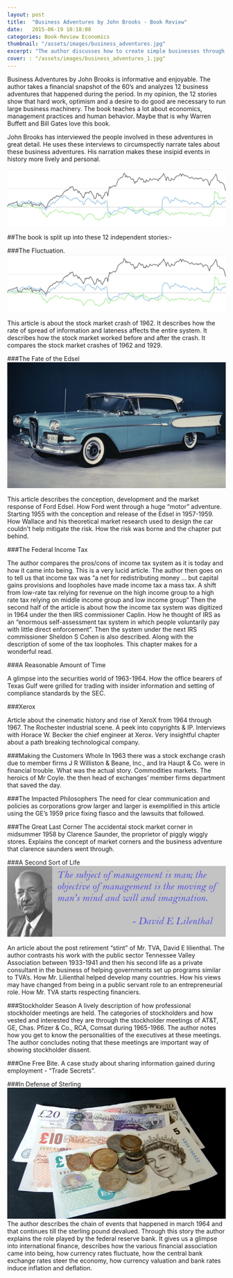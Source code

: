 ```yaml
---
layout: post
title:  "Business Adventures by John Brooks - Book Review"
date:   2015-06-19 10:18:00
categories: Book-Review Economics
thumbnail: "/assets/images/business_adventures.jpg"
excerpt: "The author discusses how to create simple businesses through his experience and research. I review the book and list out why you will read it."
cover: : "/assets/images/business_adventures_1.jpg"
---
```

 

Business Adventures by John Brooks is informative and enjoyable. The author takes a financial snapshot of the 60’s and analyzes 12 business adventures that happened during the period. In my opinion, the 12 stories show that hard work, optimism and a desire to do good are necessary to run large business machinery. The book teaches a lot about economics, management practices and human behavior. Maybe that is why Warren Buffett and Bill Gates love this book.

John Brooks has interviewed the people involved in these adventures in great detail. He uses these interviews to circumspectly narrate tales about these business adventures. His narration makes these insipid events in history more lively and personal.

![Business Adventures](/assets/images/business_adventures_2.jpg)

##The book is split up into these 12 independent stories:-

###The Fluctuation.
![The Fluctuation](/assets/images/business_adventures_2.jpg)

This article is about the stock market crash of 1962. It describes how the rate of spread of information and lateness affects the entire system. It describes how the stock market worked before and after the crash. It compares the stock market crashes of 1962 and 1929.

###The Fate of the Edsel
![Ford Edsel](/assets/images/business_adventures_3.jpg)

This article describes the conception, development and the market response of Ford Edsel. How Ford went through a huge “motor” adventure. Starting 1955 with the conception and release of the Edsel in 1957-1959. How Wallace and his theoretical market research used to design the car couldn't help mitigate the risk. How the risk was borne and the chapter put behind.

###The Federal Income Tax

The author compares the pros/cons of income tax system as it is today and how it came into being. This is a very lucid article. The author then goes on to tell us that income tax was 
“a net for redistributing money … but capital gains provisions and loopholes have made income tax a mass tax. A shift from low-rate tax relying for revenue on the high income group to a high rate tax relying on middle income group and low income group”
Then the second half of the article is about how the income tax system was digitized in 1964 under the then IRS commissioner Caplin. How he thought of IRS as an 
“enormous self-assessment tax system in which people voluntarily pay with little direct enforcement”.
Then the system under the next IRS commissioner Sheldon S Cohen is also described. Along with the description of some of the tax loopholes. This chapter makes for a wonderful read.

###A Reasonable Amount of Time

A glimpse into the securities world of 1963-1964. How the office bearers of Texas Gulf were grilled for trading with insider information and setting of compliance standards by the SEC.

###Xerox

Article about the cinematic history and rise of XeroX from 1964 through 1967. The Rochester industrial scene. A peek into copyrights & IP. Interviews with Horace W. Becker the chief engineer at Xerox. Very insightful chapter about a path breaking technological company.

###Making the Customers Whole
In 1963 there was a stock exchange crash due to member firms J R Williston & Beane, Inc., and Ira Haupt & Co. were in financial trouble. What was the actual story. Commodities markets. The heroics of Mr Coyle. the then head of exchanges’ member firms department that saved the day.

###The Impacted Philosophers
The need for clear communication and policies as corporations grow larger and larger is exemplified in this article using the GE’s 1959 price fixing fiasco and the lawsuits that followed.

###The Great Last Corner
The accidental stock market corner in midsummer 1958 by Clarence Saunder, the proprietor of piggly wiggly stores. Explains the concept of market corners and the business adventure that clarence saunders went through.

###A Second Sort of Life
![lilienthal](/assets/images/business_adventures_4.jpg)

An article about the post retirement “stint” of Mr. TVA, David E lilienthal. The author contrasts his work with the public sector Tennessee Valley Association between 1933-1941 and then his second life as a private consultant in the business of helping governments set up programs similar to TVA’s. How Mr. Lilienthal helped develop many countries. How his views may have changed from being in a public servant role to an entrepreneurial role. How Mr. TVA starts respecting financiers.

###Stockholder Season
A lively description of how professional stockholder meetings are held. The categories of stockholders and how vested and interested they are through the stockholder meetings of AT&T, GE, Chas. Pfizer & Co., RCA, Comsat during 1965-1966. The author notes how you get to know the personalities of the executives at these meetings. The author concludes noting that these meetings are important way of showing stockholder dissent.

###One Free Bite.
A case study about sharing information gained during employment - “Trade Secrets”.

###In Defense of Sterling
![Sterling](/assets/images/business_adventures_5.jpg)
The author describes the chain of events that happened in march 1964 and that continues till the sterling pound devalued. Through this story the author explains the role played by the federal reserve bank. It gives us a glimpse into international finance, describes how the various financial association came into being, how currency rates fluctuate, how the central bank exchange rates steer the economy, how currency valuation and bank rates induce inflation and deflation.
